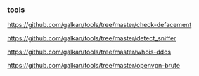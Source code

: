 ### tools

https://github.com/galkan/tools/tree/master/check-defacement

https://github.com/galkan/tools/tree/master/detect_sniffer

https://github.com/galkan/tools/tree/master/whois-ddos

https://github.com/galkan/tools/tree/master/openvpn-brute

